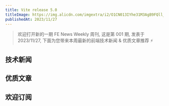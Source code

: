 ```yaml
---
title: Vite release 5.0
titleImage: https://img.alicdn.com/imgextra/i2/O1CN013IYhe31M3AgB9FQll_!!6000000001378-0-tps-1920-1280.jpg_1200x1200.jpg
publishedAt: 2023/11/27
---
```


> 欢迎打开新的一期 FE News Weekly 周刊, 这是第 001 期, 发表于 2023/11/27, 下面为您带来本周最新的前端技术新闻 & 优质文章推荐 ⚡️

## 技术新闻

## 优质文章

## 欢迎订阅
